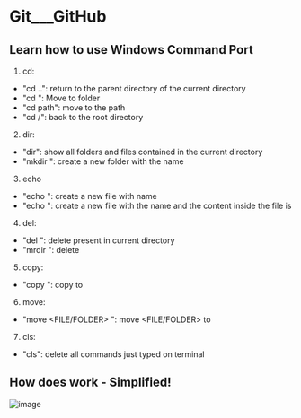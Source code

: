 # Git___GitHub
## Learn how to use Windows Command Port
1. cd:
  * "cd ..": return to the parent directory of the current directory
  * "cd <name folder in the current directory>": Move to folder <NAME FOLDER>
  * "cd path": move to the path
  * "cd /": back to the root directory
2. dir:
  * "dir": show all folders and files contained in the current directory
  * "mkdir <NAME FOLDER>": create a new folder with the name <NAME FOLDER>
3. echo
  * "echo <NAME FILE>": create a new file with name <NAME FILE>
  * "echo <CONTENT> <NAME FILE>": create a new file with the name <NAME FOLDER> and the content inside the file is <CONTENT>
4. del:
  * "del <FILE NAME>": delete <FILE NAME> present in current directory
  * "mrdir <FOLDER NAME>": delete <FOLDER NAME>
5. copy:
  * "copy <FILE> <FOLDER>": copy <FILE> to <FLODER>
6. move:
  * "move <FILE/FOLDER> <FOLDER>": move <FILE/FOLDER> to <FOLDER>
7. cls:
  * "cls": delete all commands just typed on terminal
## How does work - Simplified!
 ![image](https://github.com/SauBanh/Git___GitHub/assets/69725247/5524fe88-e7a4-4b45-971d-776418eae83b)
